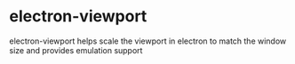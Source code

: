 # electron-viewport
electron-viewport helps scale the viewport in electron to match the window size and provides emulation support

